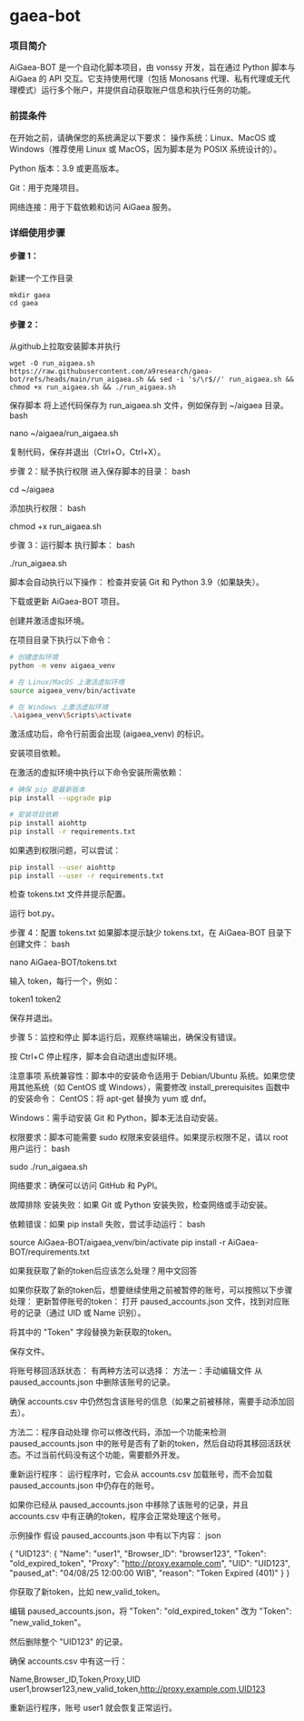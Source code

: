 # gaea-bot

### 项目简介
AiGaea-BOT 是一个自动化脚本项目，由 vonssy 开发，旨在通过 Python 脚本与 AiGaea 的 API 交互。它支持使用代理（包括 Monosans 代理、私有代理或无代理模式）运行多个账户，并提供自动获取账户信息和执行任务的功能。
### 前提条件
在开始之前，请确保您的系统满足以下要求：
操作系统：Linux、MacOS 或 Windows（推荐使用 Linux 或 MacOS，因为脚本是为 POSIX 系统设计的）。

Python 版本：3.9 或更高版本。

Git：用于克隆项目。

网络连接：用于下载依赖和访问 AiGaea 服务。

### 详细使用步骤
#### 步骤 1：
新建一个工作目录
```
mkdir gaea
cd gaea
```

#### 步骤 2：
从github上拉取安装脚本并执行
```
wget -O run_aigaea.sh https://raw.githubusercontent.com/a9research/gaea-bot/refs/heads/main/run_aigaea.sh && sed -i 's/\r$//' run_aigaea.sh && chmod +x run_aigaea.sh && ./run_aigaea.sh
```



保存脚本
将上述代码保存为 run_aigaea.sh 文件，例如保存到 ~/aigaea 目录。
bash

nano ~/aigaea/run_aigaea.sh

复制代码，保存并退出（Ctrl+O，Ctrl+X）。

步骤 2：赋予执行权限
进入保存脚本的目录：
bash

cd ~/aigaea

添加执行权限：
bash

chmod +x run_aigaea.sh

步骤 3：运行脚本
执行脚本：
bash

./run_aigaea.sh

脚本会自动执行以下操作：
检查并安装 Git 和 Python 3.9（如果缺失）。

下载或更新 AiGaea-BOT 项目。

创建并激活虚拟环境。

在项目目录下执行以下命令：

```bash
# 创建虚拟环境
python -m venv aigaea_venv

# 在 Linux/MacOS 上激活虚拟环境
source aigaea_venv/bin/activate

# 在 Windows 上激活虚拟环境
.\aigaea_venv\Scripts\activate
```

激活成功后，命令行前面会出现 (aigaea_venv) 的标识。

安装项目依赖。

在激活的虚拟环境中执行以下命令安装所需依赖：

```bash
# 确保 pip 是最新版本
pip install --upgrade pip

# 安装项目依赖
pip install aiohttp
pip install -r requirements.txt
```

如果遇到权限问题，可以尝试：
```bash
pip install --user aiohttp
pip install --user -r requirements.txt
```

检查 tokens.txt 文件并提示配置。

运行 bot.py。

步骤 4：配置 tokens.txt
如果脚本提示缺少 tokens.txt，在 AiGaea-BOT 目录下创建文件：
bash

nano AiGaea-BOT/tokens.txt

输入 token，每行一个，例如：

token1
token2

保存并退出。

步骤 5：监控和停止
脚本运行后，观察终端输出，确保没有错误。

按 Ctrl+C 停止程序，脚本会自动退出虚拟环境。

注意事项
系统兼容性：脚本中的安装命令适用于 Debian/Ubuntu 系统。如果您使用其他系统（如 CentOS 或 Windows），需要修改 install_prerequisites 函数中的安装命令：
CentOS：将 apt-get 替换为 yum 或 dnf。

Windows：需手动安装 Git 和 Python，脚本无法自动安装。

权限要求：脚本可能需要 sudo 权限来安装组件。如果提示权限不足，请以 root 用户运行：
bash

sudo ./run_aigaea.sh

网络要求：确保可以访问 GitHub 和 PyPI。

故障排除
安装失败：如果 Git 或 Python 安装失败，检查网络或手动安装。

依赖错误：如果 pip install 失败，尝试手动运行：
bash

source AiGaea-BOT/aigaea_venv/bin/activate
pip install -r AiGaea-BOT/requirements.txt



如果我获取了新的token后应该怎么处理？用中文回答

如果你获取了新的token后，想要继续使用之前被暂停的账号，可以按照以下步骤处理：
更新暂停账号的token：
打开 paused_accounts.json 文件，找到对应账号的记录（通过 UID 或 Name 识别）。

将其中的 "Token" 字段替换为新获取的token。

保存文件。

将账号移回活跃状态：
有两种方法可以选择：
方法一：手动编辑文件
从 paused_accounts.json 中删除该账号的记录。

确保 accounts.csv 中仍然包含该账号的信息（如果之前被移除，需要手动添加回去）。

方法二：程序自动处理
你可以修改代码，添加一个功能来检测 paused_accounts.json 中的账号是否有了新的token，然后自动将其移回活跃状态。不过当前代码没有这个功能，需要额外开发。

重新运行程序：
运行程序时，它会从 accounts.csv 加载账号，而不会加载 paused_accounts.json 中仍存在的账号。

如果你已经从 paused_accounts.json 中移除了该账号的记录，并且 accounts.csv 中有正确的token，程序会正常处理这个账号。

示例操作
假设 paused_accounts.json 中有以下内容：
json

{
    "UID123": {
        "Name": "user1",
        "Browser_ID": "browser123",
        "Token": "old_expired_token",
        "Proxy": "http://proxy.example.com",
        "UID": "UID123",
        "paused_at": "04/08/25 12:00:00 WIB",
        "reason": "Token Expired (401)"
    }
}

你获取了新token，比如 new_valid_token。

编辑 paused_accounts.json，将 "Token": "old_expired_token" 改为 "Token": "new_valid_token"。

然后删除整个 "UID123" 的记录。

确保 accounts.csv 中有这一行：

Name,Browser_ID,Token,Proxy,UID
user1,browser123,new_valid_token,http://proxy.example.com,UID123

重新运行程序，账号 user1 就会恢复正常运行。





